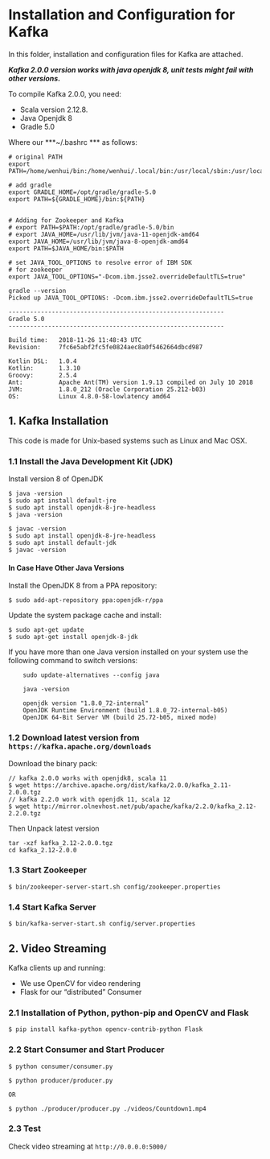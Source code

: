 # Installation and Configuration for Kafka

In this folder, installation and configuration files for Kafka are attached. 

***Kafka 2.0.0 version works with java openjdk 8, unit tests might fail with other versions.***

To compile Kafka 2.0.0, you need:
- Scala version 2.12.8.
- Java Openjdk 8
- Gradle 5.0 

Where our ***~/.bashrc *** as follows:
```
# original PATH
export PATH=/home/wenhui/bin:/home/wenhui/.local/bin:/usr/local/sbin:/usr/local/bin:/usr/sbin:/usr/bin:/sbin:/bin:/usr/games:/usr/local/games:/sbin:/snap/bin

# add gradle 
export GRADLE_HOME=/opt/gradle/gradle-5.0
export PATH=${GRADLE_HOME}/bin:${PATH}


# Adding for Zookeeper and Kafka 
# export PATH=$PATH:/opt/gradle/gradle-5.0/bin
# export JAVA_HOME=/usr/lib/jvm/java-11-openjdk-amd64
export JAVA_HOME=/usr/lib/jvm/java-8-openjdk-amd64
export PATH=$JAVA_HOME/bin:$PATH

# set JAVA_TOOL_OPTIONS to resolve error of IBM SDK
# for zookeeper
export JAVA_TOOL_OPTIONS="-Dcom.ibm.jsse2.overrideDefaultTLS=true"

```

```
gradle --version 
Picked up JAVA_TOOL_OPTIONS: -Dcom.ibm.jsse2.overrideDefaultTLS=true

------------------------------------------------------------
Gradle 5.0
------------------------------------------------------------

Build time:   2018-11-26 11:48:43 UTC
Revision:     7fc6e5abf2fc5fe0824aec8a0f5462664dbcd987

Kotlin DSL:   1.0.4
Kotlin:       1.3.10
Groovy:       2.5.4
Ant:          Apache Ant(TM) version 1.9.13 compiled on July 10 2018
JVM:          1.8.0_212 (Oracle Corporation 25.212-b03)
OS:           Linux 4.8.0-58-lowlatency amd64

```

##  1. Kafka Installation 

This code is made for Unix-based systems such as Linux and Mac OSX.

###  1.1 Install the Java Development Kit (JDK)
Install version 8 of OpenJDK
``` 
$ java -version 
$ sudo apt install default-jre
$ sudo apt install openjdk-8-jre-headless
$ java -version

$ javac -version
$ sudo apt install openjdk-8-jre-headless
$ sudo apt install default-jdk 
$ javac -version 
```

#### In Case Have Other Java Versions

Install the OpenJDK 8 from a PPA repository:
```
$ sudo add-apt-repository ppa:openjdk-r/ppa
```
Update the system package cache and install:
```
$ sudo apt-get update
$ sudo apt-get install openjdk-8-jdk
```
If you have more than one Java version installed on your system use the following command to switch versions:
```
    sudo update-alternatives --config java

    java -version

    openjdk version "1.8.0_72-internal"
    OpenJDK Runtime Environment (build 1.8.0_72-internal-b05)
    OpenJDK 64-Bit Server VM (build 25.72-b05, mixed mode)
```


### 1.2 Download latest version from `https://kafka.apache.org/downloads`
Download the binary pack:
```
// kafka 2.0.0 works with openjdk8, scala 11
$ wget https://archive.apache.org/dist/kafka/2.0.0/kafka_2.11-2.0.0.tgz
// kafka 2.2.0 work with openjdk 11, scala 12
$ wget http://mirror.olnevhost.net/pub/apache/kafka/2.2.0/kafka_2.12-2.2.0.tgz
```
Then Unpack latest version
```
tar -xzf kafka_2.12-2.0.0.tgz
cd kafka_2.12-2.0.0
```

### 1.3 Start Zookeeper
```
$ bin/zookeeper-server-start.sh config/zookeeper.properties
```

### 1.4 Start Kafka Server
```
$ bin/kafka-server-start.sh config/server.properties
```

## 2. Video Streaming 

Kafka clients up and running:
 - We use OpenCV for video rendering 
 - Flask for our “distributed” Consumer
 
 ### 2.1 Installation of Python, python-pip and OpenCV and Flask
 ```
 $ pip install kafka-python opencv-contrib-python Flask
 ```
 
 ### 2.2 Start Consumer and Start Producer
 ```
 $ python consumer/consumer.py
 
 $ python producer/producer.py 
 
OR 

 $ python ./producer/producer.py ./videos/Countdown1.mp4
 ```
 
 ### 2.3 Test
 Check video streaming at `http://0.0.0.0:5000/`
 
 
